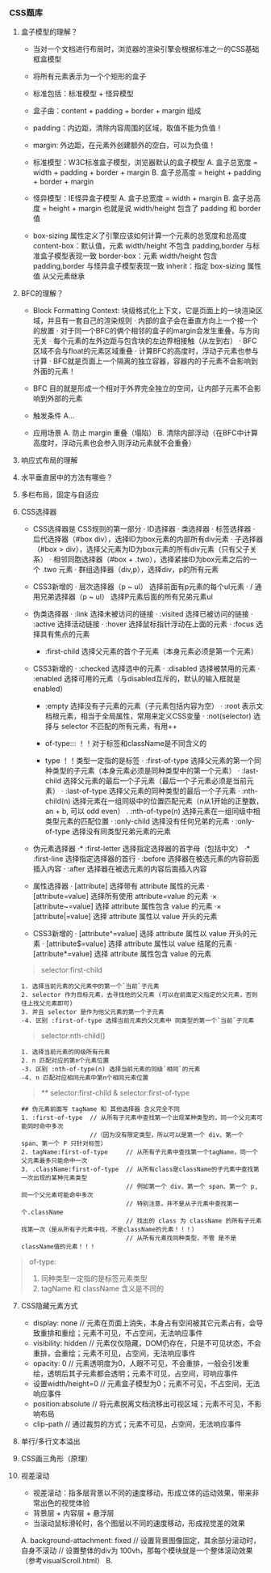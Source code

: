 ### CSS题库

1. 盒子模型的理解？

    - 当对一个文档进行布局时，浏览器的渲染引擎会根据标准之一的CSS基础框盒模型
    - 将所有元素表示为一个个矩形的盒子
    - 标准包括：标准模型 + 怪异模型
    - 盒子由：content + padding + border + margin 组成
    - padding：内边距，清除内容周围的区域，取值不能为负值！
    - margin:  外边距，在元素外创建额外的空白，可以为负值！

    - 标准模型：W3C标准盒子模型，浏览器默认的盒子模型
        A. 盒子总宽度 = width + padding + border + margin
        B. 盒子总高度 = height + padding + border + margin

    - 怪异模型：IE怪异盒子模型
        A. 盒子总宽度 = width + margin
        B. 盒子总高度 = height + margin
        也就是说 width/height 包含了 padding 和 border 值

    - box-sizing 属性定义了引擎应该如何计算一个元素的总宽度和总高度
        content-box：默认值，元素 width/height 不包含 padding,border 与标准盒子模型表现一致
        border-box：元素 width/height 包含 padding,border 与怪异盒子模型表现一致
        inherit：指定 box-sizing 属性值 从父元素继承


2. BFC的理解？

    - Block Formatting Context: 块级格式化上下文，它是页面上的一块渲染区域，并且有一套自己的渲染规则
        · 内部的盒子会在垂直方向上一个接一个的放置
        · 对于同一个BFC的俩个相邻的盒子的margin会发生重叠，与方向无关
        · 每个元素的左外边距与包含块的左边界相接触（从左到右）
        · BFC区域不会与float的元素区域重叠
        · 计算BFC的高度时，浮动子元素也参与计算
        · BFC就是页面上一个隔离的独立容器，容器内的子元素不会影响到外面的元素！
    - BFC 目的就是形成一个相对于外界完全独立的空间，让内部子元素不会影响到外部的元素

    - 触发条件
        A...

    - 应用场景
        A. 防止 margin 重叠（塌陷）
        B. 清除内部浮动（在BFC中计算高度时，浮动元素也会参入则浮动元素就不会重叠）

3. 响应式布局的理解
4. 水平垂直居中的方法有哪些？
5. 多栏布局，固定与自适应

6. CSS选择器

    - CSS选择器是 CSS规则的第一部分
        · ID选择器
        · 类选择器
        · 标签选择器
        · 后代选择器（#box div），选择ID为box元素的内部所有div元素
        · 子选择器（#box > div），选择父元素为ID为box元素的所有div元素（只有父子关系）
        · 相邻同胞选择器（#box + .two），选择紧接ID为box元素之后的一个 .two 元素
        · 群组选择器（div,p），选择div，p的所有元素
    - CSS3新增的
        · 层次选择器（p ~ ul）      选择前面有p元素的每个ul元素
        · / 通用兄弟选择器（p ~ ul） 选择P元素后面的所有兄弟元素ul
    
    - 伪类选择器
        · :link         选择未被访问的链接
        · :visited      选择已被访问的链接
        · :active       选择活动链接
        · :hover        选择鼠标指针浮动在上面的元素
        · :focus        选择具有焦点的元素
        * :first-child  选择父元素的首个子元素（本身元素必须是第一个元素）
    - CSS3新增的
        · :checked         选择选中的元素
        · :disabled        选择被禁用的元素
        · :enabled         选择可用的元素（与disabled互斥的，默认的输入框就是enabled）
        * :empty           选择没有子元素的元素（子元素包括内容为空）
        · :root            表示文档根元素，相当于全局属性，常用来定义CSS变量
        · :not(selector)   选择与 selector 不匹配的所有元素，有用++

        * of-type:::  ！！对于标签和className是不同含义的
        * type        ！！类型一定指的是标签
        · :first-of-type   选择父元素的第一个同种类型的子元素（本身元素必须是同种类型中的第一个元素）
        · :last-child      选择父元素的最后一个子元素（最后一个子元素必须是当前元素）
        · :last-of-type    选择父元素的同种类型的最后一个子元素
        · :nth-child(n)    选择元素在一组同级中的位置匹配元素（n从1开始的正整数，an + b, 可以 odd even）
        . :nth-of-type(n)  选择元素在一组同级中相类型元素的匹配位置
        · :only-child      选择没有任何兄弟的元素
        · :only-of-type    选择没有同类型兄弟元素的元素


    - 伪元素选择器
        ·* :first-letter 选择指定选择器的首字母（包括中文）
        ·* :first-line   选择指定选择器的首行
        ·  :before       选择器在被选元素的内容前面插入内容
        ·  :after        选择器在被选元素的内容后面插入内容

    - 属性选择器
        ·  [attribute]          选择带有 attribute 属性的元素
        ·  [attribute=value]    选择所有使用 attribute=value 的元素
        ·× [attribute~=value]   选择 attribute 属性包含 value 的元素
        ·× [attribute|=value]   选择 attribute 属性以 value 开头的元素
    - CSS3新增的
        ·  [attribute^=value]   选择 attribute 属性以 value 开头的元素
        ·  [attribute$=value]   选择 attribute 属性以 value 结尾的元素
        ·  [attribute*=value]   选择 attribute 属性包含 value 的元素

    > selector:first-child
    ```
    1. 选择当前元素的父元素中的第一个`当前`子元素
    2. selector 作为目标元素，去寻找他的父元素 (可以在前面定义指定的父元素，否则往上找父元素即可)
    3. 并且 selector 是作为他父元素的第一个子元素
    -4. 区别 :first-of-type 选择当前元素的父元素中 同类型的第一个`当前`子元素
    ```
    > selector:nth-child()
    ```
    1. 选择当前元素的同级所有元素
    2. n 匹配对应的第n个元素位置
    -3. 区别 :nth-of-type(n) 选择当前元素的同级`相同`的元素
    -4. n 匹配对应相同元素中第n个相同元素位置
    ```

    > ** selector:first-child & selector:first-of-type
    ```
    ## 伪元素前面写 tagName 和 其他选择器 含义完全不同
    1. :first-of-type  // 从所有子元素中查找第一个出现某种类型的，同一个父元素可能同时命中多次
                       //（因为没有限定类型，所以可以是第一个 div、第一个 span、第一个 P 只针对标签）
    2. tagName:first-of-type     // 从所有子元素中查找第一个tagName，同一个父元素最多只能命中一次
    3. .className:first-of-type  // 从所有class是className的子元素中查找第一次出现的某种元素类型
                                 // 例如第一个 div、第一个 span、第一个 p, 同一个父元素可能命中多次
                                 // 特别注意，并不是从子元素中查找第一个.className
                                 // 找出的 class 为 className 的所有子元素找第一次（是从所有子元素中找，不是className的元素！！！）
                                 // 从所有元素找同种类型，不管 是不是 className值的元素！！！
    ```

  > of-type:
  > 1. 同种类型一定指的是标签元素类型
  > 2. tagName 和 className 含义是不同的

7. CSS隐藏元素方式

    - display: none        // 元素在页面上消失，本身占有空间被其它元素占有，会导致重排和重绘；元素不可见，不占空间，无法响应事件
    - visibility: hidden   // 元素仅仅隐藏，DOM仍存在，只是不可见状态，不会重排，会重绘；元素不可见，占空间，无法响应事件
    - opacity: 0           // 元素透明度为0，人眼不可见，不会重排，一般会引发重绘，透明后其子元素都会透明；元素不可见，占空间，可响应事件
    - 设置width/height=0   // 元素盒子模型为0；元素不可见，不占空间，无法响应事件
    - position:absolute    // 将元素脱离文档流移出可视区域；元素不可见，不影响布局
    - clip-path            // 通过裁剪的方式；元素不可见，占空间，无法响应事件

8. 单行/多行文本溢出
9. CSS画三角形（原理）

10. 视差滚动

    - 视差滚动：指多层背景以不同的速度移动，形成立体的运动效果，带来非常出色的视觉体验
    - 背景层 + 内容层 + 悬浮层
    - 当滚动鼠标滑轮时，各个图层以不同的速度移动，形成视觉差的效果

    A. background-attachment: fixed
       // 设置背景图像固定，其余部分滚动时，自身不滚动
       // 设置整体的div为 100vh，那每个模块就是一个整体滚动效果（参考visualScroll.html）
    B. 
